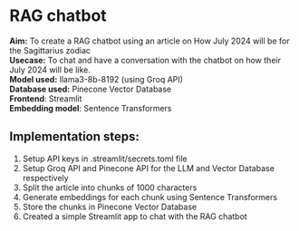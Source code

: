 # RAG chatbot

**Aim:** To create a RAG chatbot using an article on How July 2024 will be for the Sagittarius zodiac <br>
**Usecase:** To chat and have a conversation with the chatbot on how their July 2024 will be like. <br>
**Model used:** llama3-8b-8192 (using Groq API) <br>
**Database used:** Pinecone Vector Database <br>
**Frontend**: Streamlit <br>
**Embedding model**: Sentence Transformers <br>


## Implementation steps:

1) Setup API keys in .streamlit/secrets.toml file
2) Setup Groq API and Pinecone API for the LLM and Vector Database respectively
3) Split the article into chunks of 1000 characters
4) Generate embeddings for each chunk using Sentence Transformers
5) Store the chunks in Pinecone Vector Database
6) Created a simple Streamlit app to chat with the RAG chatbot